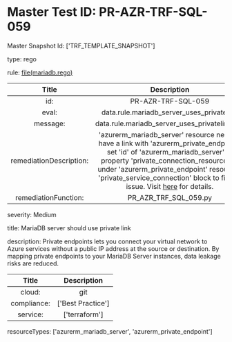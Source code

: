 



# Master Test ID: PR-AZR-TRF-SQL-059


Master Snapshot Id: ['TRF_TEMPLATE_SNAPSHOT']

type: rego

rule: [file(mariadb.rego)]  
  
  
  
  

|Title|Description|
| :---: | :---: |
|id: |PR-AZR-TRF-SQL-059|
|eval: |data.rule.mariadb_server_uses_privatelink|
|message: |data.rule.mariadb_server_uses_privatelink_err|
|remediationDescription: |'azurerm_mariadb_server' resource need to have a link with 'azurerm_private_endpoint', set 'id' of 'azurerm_mariadb_server' to property 'private_connection_resource_id' under 'azurerm_private_endpoint' resources 'private_service_connection' block to fix the issue. Visit <a href='https://registry.terraform.io/providers/hashicorp/azurerm/latest/docs/resources/private_endpoint#private_connection_resource_id' target='_blank'>here</a> for details.|
|remediationFunction: |PR_AZR_TRF_SQL_059.py|


severity: Medium

title: MariaDB server should use private link

description: Private endpoints lets you connect your virtual network to Azure services without a public IP address at the source or destination. By mapping private endpoints to your MariaDB Server instances, data leakage risks are reduced.  
  
  

|Title|Description|
| :---: | :---: |
|cloud: |git|
|compliance: |['Best Practice']|
|service: |['terraform']|


resourceTypes: ['azurerm_mariadb_server', 'azurerm_private_endpoint']


[file(mariadb.rego)]: https://github.com/prancer-io/prancer-compliance-test/tree/master/azure/terraform/mariadb.rego
